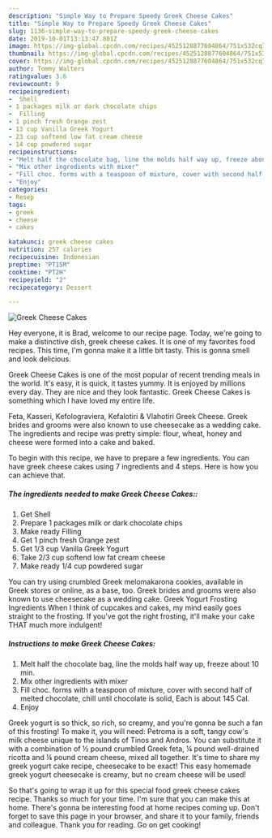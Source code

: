 ```yaml
---
description: "Simple Way to Prepare Speedy Greek Cheese Cakes"
title: "Simple Way to Prepare Speedy Greek Cheese Cakes"
slug: 1136-simple-way-to-prepare-speedy-greek-cheese-cakes
date: 2019-10-01T13:13:47.801Z
image: https://img-global.cpcdn.com/recipes/4525128877604864/751x532cq70/greek-cheese-cakes-recipe-main-photo.jpg
thumbnail: https://img-global.cpcdn.com/recipes/4525128877604864/751x532cq70/greek-cheese-cakes-recipe-main-photo.jpg
cover: https://img-global.cpcdn.com/recipes/4525128877604864/751x532cq70/greek-cheese-cakes-recipe-main-photo.jpg
author: Tommy Walters
ratingvalue: 3.6
reviewcount: 9
recipeingredient:
-  Shell
- 1 packages milk or dark chocolate chips
-  Filling
- 1 pinch fresh Orange zest
- 13 cup Vanilla Greek Yogurt
- 23 cup softend low fat cream cheese
- 14 cup powdered sugar
recipeinstructions:
- "Melt half the chocolate bag, line the molds half way up, freeze about 10 min."
- "Mix other ingredients with mixer"
- "Fill choc. forms with a teaspoon of mixture, cover with second half of melted chocolate, chill until chocolate is solid, Each is about 145 Cal."
- "Enjoy"
categories:
- Resep
tags:
- greek
- cheese
- cakes

katakunci: greek cheese cakes
nutrition: 257 calories
recipecuisine: Indonesian
preptime: "PT15M"
cooktime: "PT2H"
recipeyield: "2"
recipecategory: Dessert

---
```



![Greek Cheese Cakes](https://img-global.cpcdn.com/recipes/4525128877604864/751x532cq70/greek-cheese-cakes-recipe-main-photo.jpg)

Hey everyone, it is Brad, welcome to our recipe page. Today, we're going to make a distinctive dish, greek cheese cakes. It is one of my favorites food recipes. This time, I'm gonna make it a little bit tasty. This is gonna smell and look delicious.

Greek Cheese Cakes is one of the most popular of recent trending meals in the world. It's easy, it is quick, it tastes yummy. It is enjoyed by millions every day. They are nice and they look fantastic. Greek Cheese Cakes is something which I have loved my entire life.

Feta, Kasseri, Kefolograviera, Kefalotiri &amp; Vlahotiri Greek Cheese. Greek brides and grooms were also known to use cheesecake as a wedding cake. The ingredients and recipe was pretty simple: flour, wheat, honey and cheese were formed into a cake and baked.


To begin with this recipe, we have to prepare a few ingredients. You can have greek cheese cakes using 7 ingredients and 4 steps. Here is how you can achieve that.

##### The ingredients needed to make Greek Cheese Cakes::

1. Get  Shell
1. Prepare 1 packages milk or dark chocolate chips
1. Make ready  Filling
1. Get 1 pinch fresh Orange zest
1. Get 1/3 cup Vanilla Greek Yogurt
1. Take 2/3 cup softend low fat cream cheese
1. Make ready 1/4 cup powdered sugar


You can try using crumbled Greek melomakarona cookies, available in Greek stores or online, as a base, too. Greek brides and grooms were also known to use cheesecake as a wedding cake. Greek Yogurt Frosting Ingredients When I think of cupcakes and cakes, my mind easily goes straight to the frosting. If you&#39;ve got the right frosting, it&#39;ll make your cake THAT much more indulgent! 

##### Instructions to make Greek Cheese Cakes:

1. Melt half the chocolate bag, line the molds half way up, freeze about 10 min.
1. Mix other ingredients with mixer
1. Fill choc. forms with a teaspoon of mixture, cover with second half of melted chocolate, chill until chocolate is solid, Each is about 145 Cal.
1. Enjoy


Greek yogurt is so thick, so rich, so creamy, and you&#39;re gonna be such a fan of this frosting! To make it, you will need: Petroma is a soft, tangy cow&#39;s milk cheese unique to the islands of Tinos and Andros. You can substitute it with a combination of ½ pound crumbled Greek feta, ¼ pound well-drained ricotta and ¼ pound cream cheese, mixed all together. It&#39;s time to share my greek yogurt cake recipe, cheesecake to be exact! This easy homemade greek yogurt cheesecake is creamy, but no cream cheese will be used! 

So that's going to wrap it up for this special food greek cheese cakes recipe. Thanks so much for your time. I'm sure that you can make this at home. There's gonna be interesting food at home recipes coming up. Don't forget to save this page in your browser, and share it to your family, friends and colleague. Thank you for reading. Go on get cooking!
